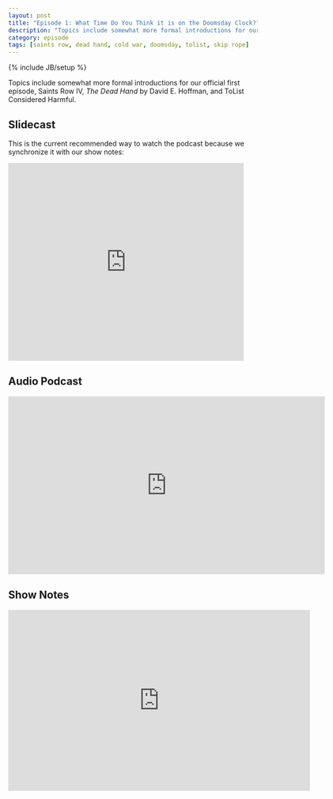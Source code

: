 ```yaml
---
layout: post
title: "Episode 1: What Time Do You Think it is on the Doomsday Clock?"
description: "Topics include somewhat more formal introductions for our official first episode, Saints Row IV, _The Dead Hand_ by David E. Hoffman, and ToList Considered Harmful."
category: episode
tags: [saints row, dead hand, cold war, doomsday, tolist, skip rope]
---
```

{% include JB/setup %}

Topics include somewhat more formal introductions for our official first
episode, Saints Row IV, _The Dead Hand_ by David E. Hoffman, and ToList
Considered Harmful.

## Slidecast

This is the current recommended way to watch the podcast because we
synchronize it with our show notes:

<iframe src="http://www.slideshare.net/slideshow/embed_code/25502908" width="476" height="400" frameborder="0" marginwidth="0" marginheight="0" scrolling="no">
</iframe>

## Audio Podcast

<iframe style="border: none"
src="http://html5-player.libsyn.com/embed/episode/id/2445201/height/360/width/640/theme/legacy/direction/no/autoplay/no/autonext/no/thumbnail/yes/preload/no/no_addthis/no/"
height="360" width="640" scrolling="no"
allowfullscreen="allowfullscreen"
webkitallowfullscreen="webkitallowfullscreen"
mozallowfullscreen="mozallowfullscreent"
oallowfullscreen="oallowfullscreen"
msallowfullscreen="msallowfullscreen">
</iframe>

## Show Notes

<iframe
src="https://skydrive.live.com/embed?cid=CD7C80B1FAC13044&amp;resid=CD7C80B1FAC13044%213181&amp;authkey=AEat8nTKyBzb-Mo&amp;em=2&amp;wdAr=1.7777777777777776"
width="610px" height="366px" frameborder="0">
This is an embedded <a target="_blank"
href="http://office.com">Microsoft Office</a> presentation, powered by
<a target="_blank" href="http://office.com/webapps">Office Web Apps</a>.
</iframe>

<!-- vim: ai spell tw=72: -->
